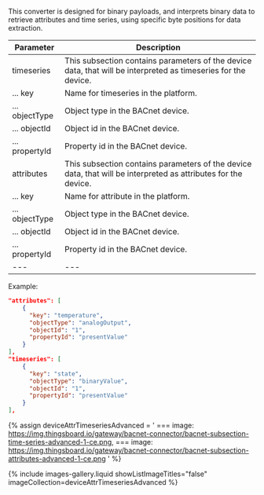 This converter is designed for binary payloads, and interprets binary data to retrieve attributes and 
time series, using specific byte positions for data extraction.

| **Parameter**  | **Description**                                                                                                |
|----------------|----------------------------------------------------------------------------------------------------------------|
| timeseries     | This subsection contains parameters of the device data, that will be interpreted as timeseries for the device. |
| ... key        | Name for timeseries in the platform.                                                                           |
| ... objectType | Object type in the BACnet device.                                                                              |
| ... objectId   | Object id in the BACnet device.                                                                                |
| ... propertyId | Property id in the BACnet device.                                                                              |
| attributes     | This subsection contains parameters of the device data, that will be interpreted as attributes for the device. |
| ... key        | Name for attribute in the platform.                                                                            |
| ... objectType | Object type in the BACnet device.                                                                              |
| ... objectId   | Object id in the BACnet device.                                                                                |
| ... propertyId | Property id in the BACnet device.                                                                              |
| ---            | ---                                                                                                            |

Example:

```json
"attributes": [
    {
      "key": "temperature",
      "objectType": "analogOutput",
      "objectId": "1",
      "propertyId": "presentValue"
    }
],
"timeseries": [
    {
      "key": "state",
      "objectType": "binaryValue",
      "objectId": "1",
      "propertyId": "presentValue"
    }
],
```

{% assign deviceAttrTimeseriesAdvanced = '
    ===
        image: https://img.thingsboard.io/gateway/bacnet-connector/bacnet-subsection-time-series-advanced-1-ce.png,
    ===
        image: https://img.thingsboard.io/gateway/bacnet-connector/bacnet-subsection-attributes-advanced-1-ce.png
    '
%}

{% include images-gallery.liquid showListImageTitles="false" imageCollection=deviceAttrTimeseriesAdvanced %}
